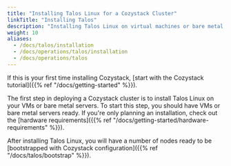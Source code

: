 ```yaml
---
title: "Installing Talos Linux for a Cozystack Cluster"
linkTitle: "Installing Talos"
description: "Installing Talos Linux on virtual machines or bare metal, ready to bootstrap Cozystack cluster."
weight: 10
aliases:
  - /docs/talos/installation
  - /docs/operations/talos/installation
  - /docs/operations/talos
---
```


If this is your first time installing Cozystack, [start with the Cozystack tutorial]({{% ref "/docs/getting-started" %}}).

The first step in deploying a Cozystack cluster is to install Talos Linux on your VMs or bare metal servers.
To start this step, you should have VMs or bare metal servers ready.
If you're only planning an installation, check out the [hardware requirements]({{% ref "/docs/getting-started/hardware-requirements" %}}).

After installing Talos Linux, you will have a number of nodes ready to be 
[bootstrapped with Cozystack configuration]({{% ref "/docs/talos/bootstrap" %}}).